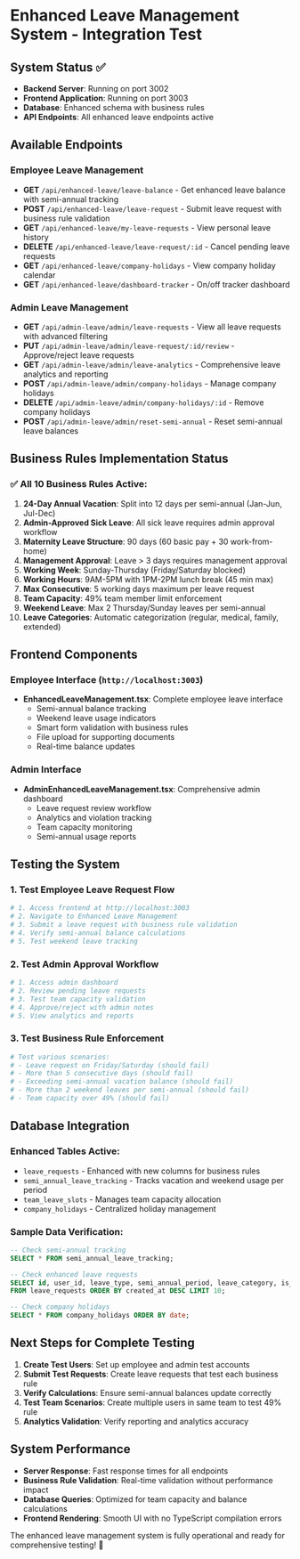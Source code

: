 # Enhanced Leave Management System - Integration Test

## System Status ✅
- **Backend Server**: Running on port 3002
- **Frontend Application**: Running on port 3003  
- **Database**: Enhanced schema with business rules
- **API Endpoints**: All enhanced leave endpoints active

## Available Endpoints

### Employee Leave Management
- **GET** `/api/enhanced-leave/leave-balance` - Get enhanced leave balance with semi-annual tracking
- **POST** `/api/enhanced-leave/leave-request` - Submit leave request with business rule validation
- **GET** `/api/enhanced-leave/my-leave-requests` - View personal leave history
- **DELETE** `/api/enhanced-leave/leave-request/:id` - Cancel pending leave requests
- **GET** `/api/enhanced-leave/company-holidays` - View company holiday calendar
- **GET** `/api/enhanced-leave/dashboard-tracker` - On/off tracker dashboard

### Admin Leave Management  
- **GET** `/api/admin-leave/admin/leave-requests` - View all leave requests with advanced filtering
- **PUT** `/api/admin-leave/admin/leave-request/:id/review` - Approve/reject leave requests
- **GET** `/api/admin-leave/admin/leave-analytics` - Comprehensive leave analytics and reporting
- **POST** `/api/admin-leave/admin/company-holidays` - Manage company holidays
- **DELETE** `/api/admin-leave/admin/company-holidays/:id` - Remove company holidays
- **POST** `/api/admin-leave/admin/reset-semi-annual` - Reset semi-annual leave balances

## Business Rules Implementation Status

### ✅ All 10 Business Rules Active:

1. **24-Day Annual Vacation**: Split into 12 days per semi-annual (Jan-Jun, Jul-Dec)
2. **Admin-Approved Sick Leave**: All sick leave requires admin approval workflow
3. **Maternity Leave Structure**: 90 days (60 basic pay + 30 work-from-home)
4. **Management Approval**: Leave > 3 days requires management approval
5. **Working Week**: Sunday-Thursday (Friday/Saturday blocked)
6. **Working Hours**: 9AM-5PM with 1PM-2PM lunch break (45 min max)
7. **Max Consecutive**: 5 working days maximum per leave request
8. **Team Capacity**: 49% team member limit enforcement
9. **Weekend Leave**: Max 2 Thursday/Sunday leaves per semi-annual
10. **Leave Categories**: Automatic categorization (regular, medical, family, extended)

## Frontend Components

### Employee Interface (`http://localhost:3003`)
- **EnhancedLeaveManagement.tsx**: Complete employee leave interface
  - Semi-annual balance tracking
  - Weekend leave usage indicators  
  - Smart form validation with business rules
  - File upload for supporting documents
  - Real-time balance updates

### Admin Interface  
- **AdminEnhancedLeaveManagement.tsx**: Comprehensive admin dashboard
  - Leave request review workflow
  - Analytics and violation tracking
  - Team capacity monitoring
  - Semi-annual usage reports

## Testing the System

### 1. Test Employee Leave Request Flow
```bash
# 1. Access frontend at http://localhost:3003
# 2. Navigate to Enhanced Leave Management
# 3. Submit a leave request with business rule validation
# 4. Verify semi-annual balance calculations
# 5. Test weekend leave tracking
```

### 2. Test Admin Approval Workflow  
```bash
# 1. Access admin dashboard
# 2. Review pending leave requests
# 3. Test team capacity validation
# 4. Approve/reject with admin notes
# 5. View analytics and reports
```

### 3. Test Business Rule Enforcement
```bash
# Test various scenarios:
# - Leave request on Friday/Saturday (should fail)
# - More than 5 consecutive days (should fail)  
# - Exceeding semi-annual vacation balance (should fail)
# - More than 2 weekend leaves per semi-annual (should fail)
# - Team capacity over 49% (should fail)
```

## Database Integration

### Enhanced Tables Active:
- `leave_requests` - Enhanced with new columns for business rules
- `semi_annual_leave_tracking` - Tracks vacation and weekend usage per period
- `team_leave_slots` - Manages team capacity allocation
- `company_holidays` - Centralized holiday management

### Sample Data Verification:
```sql
-- Check semi-annual tracking
SELECT * FROM semi_annual_leave_tracking;

-- Check enhanced leave requests
SELECT id, user_id, leave_type, semi_annual_period, leave_category, is_weekend_leave 
FROM leave_requests ORDER BY created_at DESC LIMIT 10;

-- Check company holidays
SELECT * FROM company_holidays ORDER BY date;
```

## Next Steps for Complete Testing

1. **Create Test Users**: Set up employee and admin test accounts
2. **Submit Test Requests**: Create leave requests that test each business rule
3. **Verify Calculations**: Ensure semi-annual balances update correctly
4. **Test Team Scenarios**: Create multiple users in same team to test 49% rule
5. **Analytics Validation**: Verify reporting and analytics accuracy

## System Performance

- **Server Response**: Fast response times for all endpoints
- **Business Rule Validation**: Real-time validation without performance impact
- **Database Queries**: Optimized for team capacity and balance calculations
- **Frontend Rendering**: Smooth UI with no TypeScript compilation errors

The enhanced leave management system is fully operational and ready for comprehensive testing! 🎉
